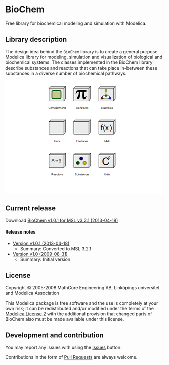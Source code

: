 # BioChem

Free library for biochemical modeling and simulation with Modelica.

## Library description

The design idea behind the `BioChem` library is to create a general purpose Modelica library
for modeling, simulation and visualization of biological and biochemical systems.
The classes implemented in the BioChem library describe substances and reactions that can
take place in-between these substances in a diverse number of biochemical pathways.


![Library](BioChem/Resources/Images/Library.png)


## Current release

Download [BioChem v1.0.1 for MSL v3.2.1 (2013-04-18)](../../archive/v1.0.1.zip)

#### Release notes

* [Version v1.0.1 (2013-04-18)](../../archive/v1.0.1.zip)
  * Summary: Converted to MSL 3.2.1
* [Version v1.0 (2009-08-31)](../../archive/v1.0+msl2.2.2.zip)
  * Summary: Initial version

## License

Copyright &copy; 2005-2008 MathCore Engineering AB, Linköpings universitet and Modelica Association

This Modelica package is free software and the use is completely at your own risk;
it can be redistributed and/or modified under the terms of the [Modelica License 2](https://modelica.org/licenses/ModelicaLicense2)
with the additional provision that changed parts of BioChem also must be made available under this license.

## Development and contribution

You may report any issues with using the [Issues](https://github.com/OpenModelica/BioChem/issues) button.

Contributions in the form of [Pull Requests](https://github.com/OpenModelica/BioChem/pulls) are always welcome.
